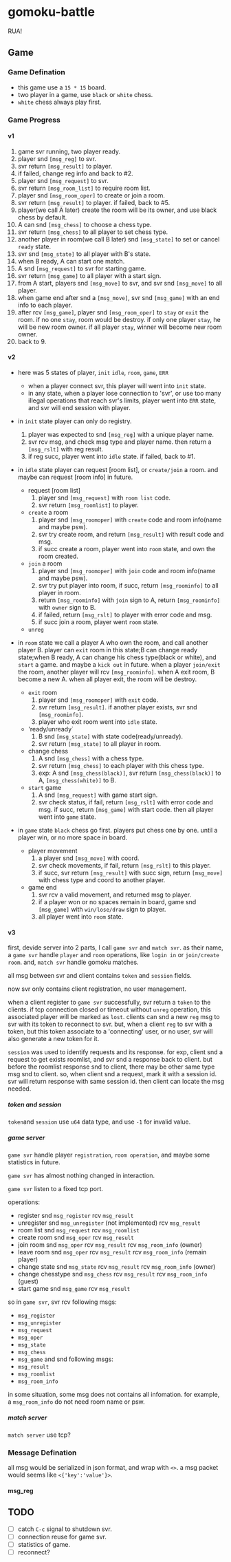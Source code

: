 # gomoku-battle
RUA!

## Game

### Game Defination
- this game use a `15 * 15` board.
- two player in a game, use `black` or `white` chess.
- `white` chess always play first.

### Game Progress

#### v1
1. game svr running, two player ready.
2. player snd `[msg_reg]` to svr.
3. svr return `[msg_result]` to player.
4. if failed, change reg info and back to #2.
5. player snd `[msg_request]` to svr.
6. svr return `[msg_room_list]` to require room list.
7. player snd `[msg_room_oper]` to create or join a room.
8. svr return `[msg_result]` to player. if failed, back to #5.
9. player(we call A later) create the room will be its owner, and use black chess by default.
10. A can snd `[msg_chess]` to choose a chess type.
11. svr return `[msg_chess]` to all player to set chess type.
12. another player in room(we call B later) snd `[msg_state]` to set or cancel `ready` state.
13. svr snd `[msg_state]` to all player with B's state.
14. when B ready, A can start one match.
15. A snd `[msg_request]` to svr for starting game.
16. svr return `[msg_game]` to all player with a start sign.
17. from A start, players snd `[msg_move]` to svr, and svr snd `[msg_move]` to all player.
18. when game end after snd a `[msg_move]`, svr snd `[msg_game]` with an end info to each player.
19. after rcv `[msg_game]`, player snd `[msg_room_oper]` to `stay` or `exit` the room.
    if no one `stay`, room would be destroy. 
    if only one player `stay`, he will be new room owner.
    if all player `stay`, winner will become new room owner.
20. back to 9.

#### v2

- here was 5 states of player, `init` `idle`, `room`, `game`, `ERR`
  - when a player connect svr, this player will went into `init` state.
  - in any state, when a player lose connection to 'svr', or use too many illegal operations that reach svr's limits, player went into `ERR` state, and svr will end session with player.
- in `init` state
  player can only do registry.
  1. player was expected to snd `[msg_reg]` with a unique player name.
  2. svr rcv msg, and check msg type and player name. then return a `[msg_rslt]` with reg result.
  3. if reg succ, player went into `idle` state. if failed, back to #1.

- in `idle` state
  player can request [room list], or `create/join` a room. and maybe can request [room info] in future.
  - request [room list]
    1. player snd `[msg_request]` with `room list` code.
    2. svr return `[msg_roomlist]` to player.
  - `create` a room
    1. player snd `[msg_roomoper]` with `create` code and room info(name and maybe psw).
    2. svr try create room, and return `[msg_result]` with result code and msg.
    3. if succ create a room, player went into `room` state, and own the room created.
  - `join` a room
    1. player snd `[msg_roomoper]` with `join` code and room info(name and maybe psw).
    2. svr try put player into room, if succ, return `[msg_roominfo]` to all player in room. 
    3. return `[msg_roominfo]` with `join` sign to A, return `[msg_roominfo]` with `owner` sign to B.
    4. if failed, return `[msg_rslt]` to player with error code and msg.
    5. if succ join a room, player went `room` state.
  - `unreg`
- in `room` state
  we call a player A who own the room, and call another player B.
  player can `exit` room in this state;B can change ready state;when B ready, A can change his chess type(black or white), and `start` a game.
  and maybe a `kick out` in future.
  when a player `join/exit` the room, another player will rcv `[msg_roominfo]`.
  when A exit room, B become a new A.
  when all player exit, the room will be destroy.

  - `exit` room
    1. player snd `[msg_roomoper]` with `exit` code.
    2. svr return `[msg_result]`. if another player exists, svr snd `[msg_roominfo]`.
    3. player who exit room went into `idle` state.
  - 'ready/unready`
    1. B snd `[msg_state]` with state code(ready/unready).
    2. svr return `[msg_state]` to all player in room.
  - change chess
    1. A snd `[msg_chess]` with a chess type.
    2. svr return `[msg_chess]` to each player with this chess type.
    3. exp: A snd `[msg_chess(black)]`, svr return `[msg_chess(black)]` to A, `[msg_chess(white)]` to B.
  - `start` game
    1. A snd `[msg_request]` with game start sign.
    2. svr check status, if fail, return `[msg_rslt]` with error code and msg. if succ, return `[msg_game]` with start code. then all player went into `game` state.

- in `game` state
  `black` chess go first. players put chess one by one. until a player win, or no more space in board.
  - player movement
    1. a player snd `[msg_move]` with coord.
    2. svr check movements, if fail, return `[msg_rslt]` to this player.
    3. if succ, svr return `[msg_result]` with succ sign, return `[msg_move]` with chess type and coord to another player.
  - game end
    1. svr rcv a valid movement, and returned msg to player. 
    2. if a player won or no spaces remain in board, game snd `[msg_game]` with `win/lose/draw` sign to player. 
    3. all player went into `room` state.  

#### v3

first, devide server into 2 parts, I call `game svr` and `match svr`. as their name, a `game svr` handle `player` and `room` operations, like `login in` or `join/create room`. and, `match svr` handle gomoku matches.

all msg between svr and client contains `token` and `session` fields.

now svr only contains client registration, no user management. 

when a client register to `game svr` successfully, svr return a `token` to the clients.
if tcp connection closed or timeout without `unreg` operation, this associated player will be marked as `lost`.
clients can snd a new `reg` msg to svr with its token to reconnect to svr.
but, when a client `reg` to svr with a token, but this token associate to a 'connecting' user, or no user, svr will also generate a new token for it.


`session` was used to identify requests and its response. for exp, client snd a request to get exists roomlist, and svr snd a response back to client.  but before the roomlist response snd to client, there may be other same type msg snd to client. so, when client snd a request, mark it with a session id. svr will return response with same session id. then client can locate the msg needed.

##### token and session

`token`and `session` use `u64` data type, and use `-1` for invalid value.


##### game server

`game svr` handle player `registration`, `room operation`, and maybe some statistics in future.

`game svr` has almost nothing changed in interaction.

`game svr` listen to a fixed tcp port.

operations:
- register
  snd `msg_register`
  rcv `msg_result`
- unregister
  snd `msg_unregister` (not implemented)
  rcv `msg_result`
- room list
  snd `msg_request`
  rcv `msg_roomlist`
- create room
  snd `msg_oper`
  rcv `msg_result`
- join room
  snd `msg_oper`
  rcv `msg_result`
  rcv `msg_room_info` (owner)
- leave room
  snd `msg_oper`
  rcv `msg_result`
  rcv `msg_room_info` (remain player)
- change state
  snd `msg_state`
  rcv `msg_result`
  rcv `msg_room_info` (owner)
- change chesstype
  snd `msg_chess`
  rcv `msg_result`
  rcv `msg_room_info` (guest)
- start game
  snd `msg_game`
  rcv `msg_result`
  
so in `game svr`, svr rcv following msgs:
- `msg_register`
- `msg_unregister`
- `msg_request`
- `msg_oper`
- `msg_state`
- `msg_chess`
- `msg_game`
and snd following msgs:
- `msg_result`
- `msg_roomlist`
- `msg_room_info`

in some situation, some msg does not contains all infomation.
for example, a `msg_room_info` do not need room name or psw.

##### match server

`match server` use tcp?

### Message Defination

all msg would be serialized in json format, and wrap with `<>`.
a msg packet would seems like `<{'key':'value'}>`.

#### msg_reg


## TODO

- [ ] catch `C-c` signal to shutdown svr.
- [ ] connection reuse for game svr.
- [ ] statistics of game.
- [ ] reconnect?
